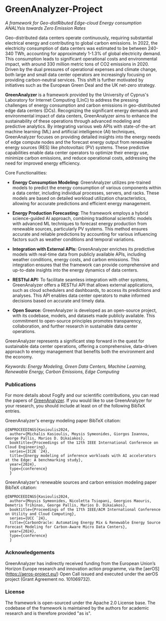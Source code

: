 # GreenAnalyzer-Project
*A framework for Geo-distRibuted Edge-cloud Energy consumption ANALYsis towards Zero Emission Rates*

Geo-distributed data centers operate continuously, requiring substantial electrical energy and contributing to global carbon emissions. In 2022, the electricity consumption of data centers was estimated to be between 240-340 TWh, accounting for approximately 1-1.3% of global electricity demand. This consumption leads to significant operational costs and environmental impact, with around 330 million metric tons of CO2 emissions in 2020. Driven by the dual pressures of operational expenses and climate change, both large and small data center operators are increasingly focusing on providing carbon-neutral services. This shift is further motivated by initiatives such as the European Green Deal and the UK net-zero strategy.

**GreenAnalyzer** is a framework provided by the University of Cyprus's Laboratory for Internet Computing (LInC) to address the pressing challenges of energy consumption and carbon emissions in geo-distributed edge data centers (DCs). Recognizing the significant energy demands and environmental impact of data centers, GreenAnalyzer aims to enhance the sustainability of these operations through advanced modeling and predictive analytics. By integrating various web APIs with state-of-the-art machine learning (ML) and artificial intelligence (AI) techniques, GreenAnalyzer focuses on providing detailed insights into the energy needs of edge compute nodes and the forecast energy output from renewable energy sources (RES) like photovoltaic (PV) systems. These predictive capabilities enable data center operators to optimize their energy use, minimize carbon emissions, and reduce operational costs, addressing the need for improved energy efficiency.

Core Functionalities:

* **Energy Consumption Modeling:** GreenAnalyzer utilizes pre-trained models to predict the energy consumption of various components within a data center, including individual processes, servers, and racks. These models are based on detailed workload utilization characteristics, allowing for accurate predictions and efficient energy management.

* **Energy Production Forecasting:** The framework employs a hybrid science-guided AI approach, combining traditional scientific models with advanced ML techniques to forecast energy production from renewable sources, particularly PV systems. This method ensures accurate and reliable predictions by accounting for various influencing factors such as weather conditions and temporal variations.

* **Integration with External APIs:** GreenAnalyzer enriches its predictive models with real-time data from publicly available APIs, including weather conditions, energy costs, and carbon emissions. This integration ensures that the framework can provide comprehensive and up-to-date insights into the energy dynamics of data centers.

* **RESTful API:** To facilitate seamless integration with other systems, GreenAnalyzer offers a RESTful API that allows external applications, such as cloud schedulers and dashboards, to access its predictions and analyses. This API enables data center operators to make informed decisions based on accurate and timely data.

* **Open Source:** GreenAnalyzer is developed as an open-source project, with its codebase, models, and datasets made publicly available. This commitment to open-source principles promotes transparency, collaboration, and further research in sustainable data center operations.

GreenAnalyzer represents a significant step forward in the quest for sustainable data center operations, offering a comprehensive, data-driven approach to energy management that benefits both the environment and the economy.

*Keywords: Energy Modeling, Green Data Centers, Machine Learning, Renewable Energy, Carbon Emissions, Edge Computing*

### Publications

For more details about Fogify and our scientific contributions, you can read the papers of [GreenAnalyzer](http://linc.ucy.ac.cy/index.php?id=12).
If you would like to use GreenAnalyzer for your research, you should include at least on of the following BibTeX entries. 

GreenAnalyzer's energy modeling paper BibTeX citation:
```
@INPROCEEDINGS{Kasioulis2024,
  author={Michalis Kasioulis, Moysis Symeonides, Giorgos Ioannou, George Pallis, Marios D. Dikaiakos},
  booktitle={Proceedings of the 12th IEEE International Conference on Cloud Engineering},
  series={IC2E `24},
  title={Energy modeling of inference workloads with AI accelerators at the Edge: A benchmarking study},
  year={2024},
  type={conference}
  }
```

GreenAnalyzer's renewable sources and carbon emission modeling paper BibTeX citation:
```
@INPROCEEDINGS{Kasioulis2024,
  author={Moysis Symeonides, Nicoletta Tsiopani, Georgios Maouris, Demetris Trihinas, George Pallis, Marios D. Dikaiakos},
  booktitle={Proceedings of the 17th IEEE/ACM International Conference on Utility and Cloud Computing},
  series={UCC `24},
  title={CarbonOracle: Automating Energy Mix & Renewable Energy Source Forecast Modeling for Carbon-Aware Micro Data Centers},
  year={2024},
  type={conference}
  }
```

### Acknowledgements
GreenAnalyzer has indirectly received funding from the European Union’s Horizon Europe research and innovation action programme, via the [aerOS] (https://aeros-project.eu/) Open Call issued and executed under the aerOS project (Grant Agreement no. 101069732).

### License
The framework is open-sourced under the Apache 2.0 License base. The codebase of the framework is maintained by the authors for academic research and is therefore provided "as is".
